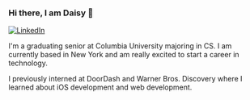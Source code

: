 ### Hi there, I am Daisy 👋

[![LinkedIn](https://img.shields.io/badge/LinkedIn-0077B5?style=for-the-badge&logo=linkedin&logoColor=white)](https://www.linkedin.com/in/daisy-ye-800069198/)

I'm a graduating senior at Columbia University majoring in CS. I am currently based in New York and am really excited to start a career in technology. 

I previously interned at DoorDash and Warner Bros. Discovery where I learned about iOS development and web development. 

